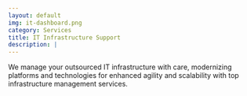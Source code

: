 ```yaml
---
layout: default
img: it-dashboard.png
category: Services
title: IT Infrastructure Support
description: |
---
```

  We manage your outsourced IT infrastructure with care, modernizing platforms and technologies for enhanced agility and scalability with top infrastructure management services.
